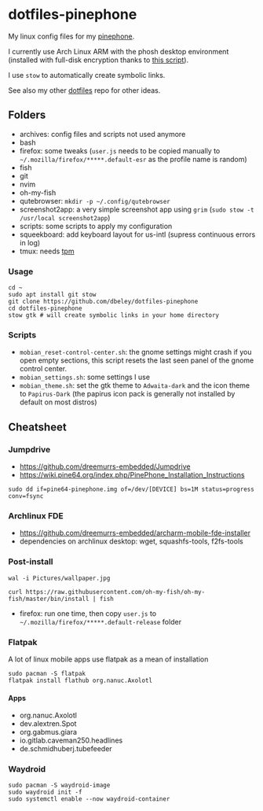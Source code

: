 # dotfiles-pinephone

My linux config files for my [pinephone](https://www.pine64.org/pinephone/).

I currently use Arch Linux ARM with the phosh desktop environment (installed with full-disk encryption thanks to [this script](https://github.com/dreemurrs-embedded/archarm-mobile-fde-installer)).

I use `stow` to automatically create symbolic links.

See also my other [dotfiles](https://github.com/dbeley/dotfiles) repo for other ideas.

## Folders

- archives: config files and scripts not used anymore
- bash
- firefox: some tweaks (`user.js` needs to be copied manually to `~/.mozilla/firefox/*****.default-esr` as the profile name is random)
- fish
- git
- nvim
- oh-my-fish
- qutebrowser: `mkdir -p ~/.config/qutebrowser`
- screenshot2app: a very simple screenshot app using `grim` (`sudo stow -t /usr/local screenshot2app`)
- scripts: some scripts to apply my configuration
- squeekboard: add keyboard layout for us-intl (supress continuous errors in log)
- tmux: needs [tpm](https://github.com/tmux-plugins/tpm)

### Usage

```
cd ~
sudo apt install git stow
git clone https://github.com/dbeley/dotfiles-pinephone
cd dotfiles-pinephone
stow gtk # will create symbolic links in your home directory
```

### Scripts

- `mobian_reset-control-center.sh`: the gnome settings might crash if you open empty sections, this script resets the last seen panel of the gnome control center.
- `mobian_settings.sh`: some settings I use
- `mobian_theme.sh`: set the gtk theme to `Adwaita-dark` and the icon theme to `Papirus-Dark` (the papirus icon pack is generally not installed by default on most distros)

## Cheatsheet

###  Jumpdrive

- https://github.com/dreemurrs-embedded/Jumpdrive
- https://wiki.pine64.org/index.php/PinePhone_Installation_Instructions

```
sudo dd if=pine64-pinephone.img of=/dev/[DEVICE] bs=1M status=progress conv=fsync
```

### Archlinux FDE

- https://github.com/dreemurrs-embedded/archarm-mobile-fde-installer
- dependencies on archlinux desktop: wget, squashfs-tools, f2fs-tools

### Post-install

```
wal -i Pictures/wallpaper.jpg
```

```
curl https://raw.githubusercontent.com/oh-my-fish/oh-my-fish/master/bin/install | fish
```

- firefox: run one time, then copy `user.js` to `~/.mozilla/firefox/*****.default-release` folder

### Flatpak

A lot of linux mobile apps use flatpak as a mean of installation

```
sudo pacman -S flatpak
flatpak install flathub org.nanuc.Axolotl
```

#### Apps

- org.nanuc.Axolotl
- dev.alextren.Spot
- org.gabmus.giara
- io.gitlab.caveman250.headlines
- de.schmidhuberj.tubefeeder

### Waydroid

```
sudo pacman -S waydroid-image
sudo waydroid init -f
sudo systemctl enable --now waydroid-container
```
